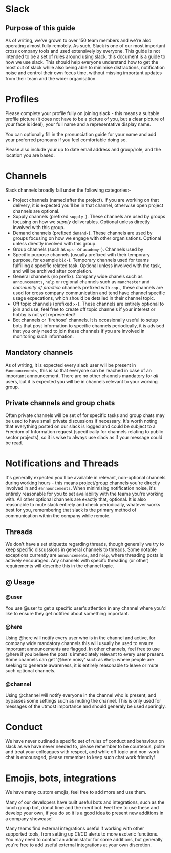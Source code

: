 # Slack

## Purpose of this guide

As of writing, we've grown to over 150 team members and we're also operating almost fully remotely. As such, Slack is one of our most important cross company tools and used extensively by everyone.
This guide is not intended to be a set of rules around using slack, this document is a guide to how we use slack. This should help everyone understand how to get the most out of slack while also being able to minimise distractions, notification noise and control their own focus time, without missing important updates from their team and the wider organisation.

# Profiles

Please complete your profile fully on joining slack - this means a suitable profile picture (it does not have to be a picture of you, but a clear picture of your face is ideal), your full name and a representative display name.

You can optionally fill in the pronunciation guide for your name and add your preferred pronouns if you feel comfortable doing so.

Please also include your up to date email address and group/role, and the location you are based.

# Channels

Slack channels broadly fall under the following categories:-

 - Project channels (named after the project). If you are working on that delivery, it is expected you'll be in that channel, otherwise open project channels are optional.
 - Supply channels (prefixed `supply-`). These channels are used by groups focusing on how we _supply_ deliverables. Optional unless directly involved with this group.
 - Demand channels (prefixed `demand-`). These channels are used by groups focusing on how we engage with other organisations. Optional unless directly involved with this group.
 - Group channels (such as `ops-` or `academy-`). Channels used by 
 - Specific purpose channels (usually prefixed with their temporary purpose, for example `bid-`). Temporary channels used for teams fulfilling a specific related task. Optional unless involved with the task, and will be archived after completion.
 - General channels (no prefix). Company wide chanels such as `announcements`, `help` or regional channels such as `manchester` and _community of practice_ channels prefixed with `cop-`, these channels are used for cross company communication and tend have channel specific usage expecations, which should be detailed in their channel topic.
 - Off topic channels (prefixed `x-`). These channels are entirely optional to join and use, feel free to create off topic channels if your interest or hobby is not yet represented!
 - Bot channels or 'firehose' channels. It is occasionally useful to setup bots that post information to specific channels periodically, it is advised that you only need to join these channels if you are involved in monitoring such information.
 
## Mandatory channels

As of writing, it is expected every slack user will be present in `#announcements`, this is so that everyone can be reached in case of an important announcement.
There are no other channels mandatory for _all_ users, but it is expected you will be in channels relevant to your working group.

## Private channels and group chats

Often private channels will be set of for specific tasks and group chats may be used to have small private discussions if necessary. It's worth noting that everything posted on our slack is logged and could be subject to a Freedom of Information request (specifically for channels relating to public sector projects), so it is wise to always use slack as if your message could be read.
 
# Notifications and Threads
 
It's generally expected you'll be available in relevant, non-optional channels during working hours - this means project/group channels you're directly involved in and `#announcements`. When minimising notification noise, it's entirely reasonable for you to set availability with the teams you're working with. All other optional channels are exactly that, optional. It is also reasonable to mute slack entirely and check periodically, whatever works best for you, remembering that slack is the primary method of communication within the company while remote.

## Threads

We don't have a set etiquette regarding threads, though generally we try to keep specific discussions in general channels to threads. Some notable exceptions currently are `announcements`, and `help`, where threading posts is actively encouraged. Any channels with specifc threading (or other) requirements will describe this in the channel topic.

## @ Usage

### @user
You use @user to get a specific user's attention in any channel where you'd like to ensure they get notified about something important.

### @here
Using @here will notify every user who is in the channel and active, for company wide mandatory channels this will usually be used to ensure important announcements are flagged. In other channels, feel free to use @here if you believe the post is immediately relevant to every user present. Some channels can get '@here noisy' such as `#help` where people are seeking to generate awareness, it is entirely reasonable to leave or mute such optional channels.

### @channel
Using @channel will notify everyone in the channel who is present, and bypasses some settings such as muting the channel. This is only used for messages of the utmost importance and should generaly be used sparingly.

# Conduct

We have never outlined a specific set of rules of conduct and behaviour on slack as we have never needed to, please remember to be courteous, polite and treat your colleagues with respect, and while off topic and non-work chat is encouraged, please remember to keep such chat work friendly!

# Emojis, bots, integrations

We have many custom emojis, feel free to add more and use them.

Many of our developers have built useful bots and integrations, such as the lunch group bot, donut time and the merit bot. Feel free to use these and develop your own, if you do so it is a good idea to present new additions in a company showcase!

Many teams find external integrations useful if working with other supported tools, from setting up CI/CD alerts to more esoteric functions. You may need to contact an administator for some additions, but generally you're free to add useful external integrations at your own discretion.
